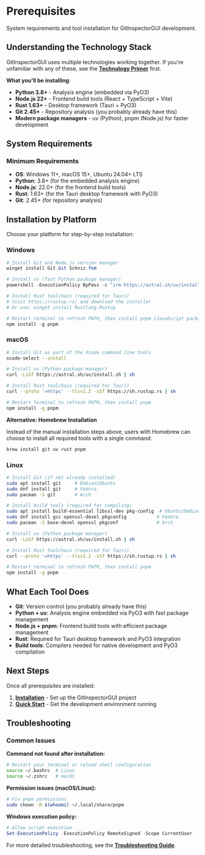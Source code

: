 # Prerequisites

System requirements and tool installation for GitInspectorGUI development.

## Understanding the Technology Stack

GitInspectorGUI uses multiple technologies working together. If you're unfamiliar with any of these, see the **[Technology Primer](../technology-primer.md)** first.

**What you'll be installing**:

-   **Python 3.8+** - Analysis engine (embedded via PyO3)
-   **Node.js 22+** - Frontend build tools (React + TypeScript + Vite)
-   **Rust 1.63+** - Desktop framework (Tauri + PyO3)
-   **Git 2.45+** - Repository analysis (you probably already have this)
-   **Modern package managers** - uv (Python), pnpm (Node.js) for faster development

## System Requirements

### Minimum Requirements

-   **OS**: Windows 11+, macOS 15+, Ubuntu 24.04+ LTS
-   **Python**: 3.8+ (for the embedded analysis engine)
-   **Node.js**: 22.0+ (for the frontend build tools)
-   **Rust**: 1.63+ (for the Tauri desktop framework with PyO3)
-   **Git**: 2.45+ (for repository analysis)

## Installation by Platform

Choose your platform for step-by-step installation:

### Windows

```powershell
# Install Git and Node.js version manager
winget install Git.Git Schniz.fnm

# Install uv (fast Python package manager)
powershell -ExecutionPolicy ByPass -c "irm https://astral.sh/uv/install.ps1 | iex"

# Install Rust toolchain (required for Tauri)
# Visit https://rustup.rs/ and download the installer
# Or use: winget install Rustlang.Rustup

# Restart terminal to refresh PATH, then install pnpm (JavaScript package manager)
npm install -g pnpm
```

### macOS

```bash
# Install Git as part of the Xcode command line tools
xcode-select --install

# Install uv (Python package manager)
curl -LsSf https://astral.sh/uv/install.sh | sh

# Install Rust toolchain (required for Tauri)
curl --proto '=https' --tlsv1.2 -sSf https://sh.rustup.rs | sh

# Restart terminal to refresh PATH, then install pnpm
npm install -g pnpm
```

**Alternative: Homebrew Installation**

Instead of the manual installation steps above, users with Homebrew can choose to install all required tools with a single command:

```bash
brew install git uv rust pnpm
```

### Linux

```bash
# Install Git (if not already installed)
sudo apt install git     # Debian/Ubuntu
sudo dnf install git     # Fedora
sudo pacman -S git       # Arch

# Install build tools (required for compiling)
sudo apt install build-essential libssl-dev pkg-config  # Ubuntu/Debian
sudo dnf install gcc openssl-devel pkgconfig           # Fedora
sudo pacman -S base-devel openssl pkgconf              # Arch

# Install uv (Python package manager)
curl -LsSf https://astral.sh/uv/install.sh | sh

# Install Rust toolchain (required for Tauri)
curl --proto '=https' --tlsv1.2 -sSf https://sh.rustup.rs | sh

# Restart terminal to refresh PATH, then install pnpm
npm install -g pnpm
```

## What Each Tool Does

-   **Git**: Version control (you probably already have this)
-   **Python + uv**: Analysis engine embedded via PyO3 with fast package management
-   **Node.js + pnpm**: Frontend build tools with efficient package management
-   **Rust**: Required for Tauri desktop framework and PyO3 integration
-   **Build tools**: Compilers needed for native development and PyO3 compilation

## Next Steps

Once all prerequisites are installed:

1. **[Installation](02-installation.md)** - Set up the GitInspectorGUI project
2. **[Quick Start](03-quick-start.md)** - Get the development environment running

## Troubleshooting

### Common Issues

**Command not found after installation:**

```bash
# Restart your terminal or reload shell configuration
source ~/.bashrc  # Linux
source ~/.zshrc   # macOS
```

**Permission issues (macOS/Linux):**

```bash
# Fix pnpm permissions
sudo chown -R $(whoami) ~/.local/share/pnpm
```

**Windows execution policy:**

```powershell
# Allow script execution
Set-ExecutionPolicy -ExecutionPolicy RemoteSigned -Scope CurrentUser
```

For more detailed troubleshooting, see the **[Troubleshooting
Guide](../development/troubleshooting.md)**.
